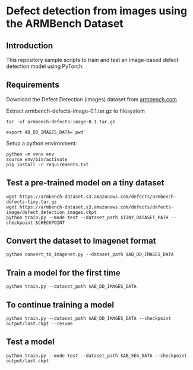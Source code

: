 # Defect detection from images using the ARMBench Dataset
## Introduction

This repository sample scripts to train and test an image-based defect detection model using PyTorch.

## Requirements

Download the Defect Detection (images) dataset from [armbench.com](http://armbench.com)

Extract armbench-defects-image-0.1.tar.gz to filesystem 

```
tar -xf armbench-defects-image-0.1.tar.gz

export AB_DD_IMAGES_DATA=`pwd`
```


Setup a python environment:

```
python -m venv env
source env/bin/activate
pip install -r requirements.txt
```
## Test a pre-trained model on a tiny dataset
```
wget https://armbench-dataset.s3.amazonaws.com/defects/armbench-defects-tiny.tar.gz
wget https://armbench-dataset.s3.amazonaws.com/defects/defects-image/defect_detection_images.ckpt
python train.py --mode test --dataset_path $TINY_DATASET_PATH --checkpoint $CHECKPOINT
```

## Convert the dataset to Imagenet format
```
python convert_to_imagenet.py --dataset_path $AB_DD_IMAGES_DATA
```
## Train a model for the first time
```
python train.py --dataset_path $AB_DD_IMAGES_DATA
```
## To continue training a model
```
python train.py --dataset_path $AB_DD_IMAGES_DATA --checkpoint output/last.ckpt --resume
```
## Test a model
```
python train.py --mode test --dataset_path $AB_SEG_DATA --checkpoint output/last.ckpt
```
